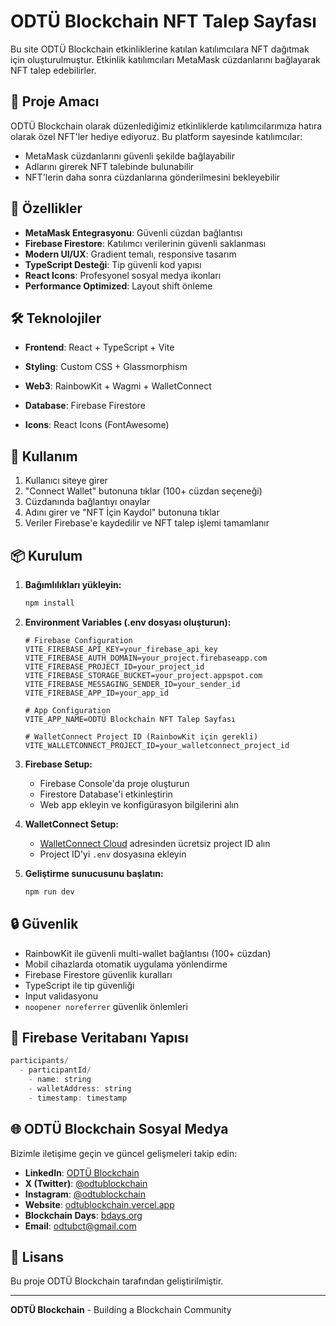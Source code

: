 # ODTÜ Blockchain NFT Talep Sayfası

Bu site ODTÜ Blockchain etkinliklerine katılan katılımcılara NFT dağıtmak için oluşturulmuştur. Etkinlik katılımcıları MetaMask cüzdanlarını bağlayarak NFT talep edebilirler.

## 🎯 Proje Amacı

ODTÜ Blockchain olarak düzenlediğimiz etkinliklerde katılımcılarımıza hatıra olarak özel NFT'ler hediye ediyoruz. Bu platform sayesinde katılımcılar:

- MetaMask cüzdanlarını güvenli şekilde bağlayabilir
- Adlarını girerek NFT talebinde bulunabilir  
- NFT'lerin daha sonra cüzdanlarına gönderilmesini bekleyebilir

## 🚀 Özellikler

- **MetaMask Entegrasyonu**: Güvenli cüzdan bağlantısı
- **Firebase Firestore**: Katılımcı verilerinin güvenli saklanması
- **Modern UI/UX**: Gradient temalı, responsive tasarım
- **TypeScript Desteği**: Tip güvenli kod yapısı
- **React Icons**: Profesyonel sosyal medya ikonları
- **Performance Optimized**: Layout shift önleme

## 🛠️ Teknolojiler

- **Frontend**: React + TypeScript + Vite
- **Styling**: Custom CSS + Glassmorphism
- **Web3**: RainbowKit + Wagmi + WalletConnect
- **Database**: Firebase Firestore

- **Icons**: React Icons (FontAwesome)



## 🎯 Kullanım

1. Kullanıcı siteye girer
2. "Connect Wallet" butonuna tıklar (100+ cüzdan seçeneği)
3. Cüzdanında bağlantıyı onaylar
4. Adını girer ve "NFT İçin Kaydol" butonuna tıklar
5. Veriler Firebase'e kaydedilir ve NFT talep işlemi tamamlanır

## 📦 Kurulum

1. **Bağımlılıkları yükleyin:**
   ```bash
   npm install
   ```

2. **Environment Variables (.env dosyası oluşturun):**
   ```env
   # Firebase Configuration
   VITE_FIREBASE_API_KEY=your_firebase_api_key
   VITE_FIREBASE_AUTH_DOMAIN=your_project.firebaseapp.com
   VITE_FIREBASE_PROJECT_ID=your_project_id
   VITE_FIREBASE_STORAGE_BUCKET=your_project.appspot.com
   VITE_FIREBASE_MESSAGING_SENDER_ID=your_sender_id
   VITE_FIREBASE_APP_ID=your_app_id

   # App Configuration
   VITE_APP_NAME=ODTÜ Blockchain NFT Talep Sayfası

   # WalletConnect Project ID (RainbowKit için gerekli)
   VITE_WALLETCONNECT_PROJECT_ID=your_walletconnect_project_id
   ```

3. **Firebase Setup:**
   - Firebase Console'da proje oluşturun
   - Firestore Database'i etkinleştirin
   - Web app ekleyin ve konfigürasyon bilgilerini alın

4. **WalletConnect Setup:**
   - [WalletConnect Cloud](https://cloud.walletconnect.com/) adresinden ücretsiz project ID alın
   - Project ID'yi `.env` dosyasına ekleyin

5. **Geliştirme sunucusunu başlatın:**
   ```bash
   npm run dev
   ```

## 🔒 Güvenlik

- RainbowKit ile güvenli multi-wallet bağlantısı (100+ cüzdan)
- Mobil cihazlarda otomatik uygulama yönlendirme
- Firebase Firestore güvenlik kuralları
- TypeScript ile tip güvenliği
- Input validasyonu
- `noopener noreferrer` güvenlik önlemleri

## 

## 📝 Firebase Veritabanı Yapısı

```javascript
participants/
  - participantId/
    - name: string
    - walletAddress: string
    - timestamp: timestamp
```


## 🌐 ODTÜ Blockchain Sosyal Medya

Bizimle iletişime geçin ve güncel gelişmeleri takip edin:

- **LinkedIn**: [ODTÜ Blockchain](https://www.linkedin.com/company/odtublockchain/)
- **X (Twitter)**: [@odtublockchain](https://x.com/odtublockchain)
- **Instagram**: [@odtublockchain](https://www.instagram.com/odtublockchain/)
- **Website**: [odtublockchain.vercel.app](https://odtublockchain.vercel.app/)
- **Blockchain Days**: [bdays.org](https://www.bdays.org/)
- **Email**: odtubct@gmail.com


## 📄 Lisans

Bu proje ODTÜ Blockchain tarafından geliştirilmiştir.

---

**ODTÜ Blockchain** - Building a Blockchain Community